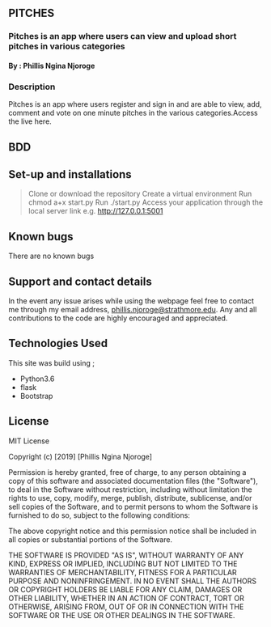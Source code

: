## PITCHES
### Pitches is an app where users can view and upload short pitches in various categories
#### By : Phillis Ngina Njoroge

### Description
Pitches is an app where users register and sign in and are able to view, add, comment and vote on one minute pitches in the various categories.Access the live here.

## BDD

## Set-up and installations
> Clone or download the repository
> Create a virtual environment
> Run chmod a+x start.py 
> Run ./start.py
> Access your application through the local server link e.g. http://127.0.0.1:5001


## Known bugs
There are no known bugs

## Support and contact details
In the event any issue arises while using the webpage feel free to contact me through my email address, phillis.njoroge@strathmore.edu. Any and all contributions to the code are highly encouraged and appreciated.

## Technologies Used
This site was build using ;

* Python3.6
* flask
* Bootstrap

## License
MIT License

Copyright (c) [2019] [Phillis Ngina Njoroge]

Permission is hereby granted, free of charge, to any person obtaining a copy of this software and associated documentation files (the "Software"), to deal in the Software without restriction, including without limitation the rights to use, copy, modify, merge, publish, distribute, sublicense, and/or sell copies of the Software, and to permit persons to whom the Software is furnished to do so, subject to the following conditions:

The above copyright notice and this permission notice shall be included in all copies or substantial portions of the Software.

THE SOFTWARE IS PROVIDED "AS IS", WITHOUT WARRANTY OF ANY KIND, EXPRESS OR IMPLIED, INCLUDING BUT NOT LIMITED TO THE WARRANTIES OF MERCHANTABILITY, FITNESS FOR A PARTICULAR PURPOSE AND NONINFRINGEMENT. IN NO EVENT SHALL THE AUTHORS OR COPYRIGHT HOLDERS BE LIABLE FOR ANY CLAIM, DAMAGES OR OTHER LIABILITY, WHETHER IN AN ACTION OF CONTRACT, TORT OR OTHERWISE, ARISING FROM, OUT OF OR IN CONNECTION WITH THE SOFTWARE OR THE USE OR OTHER DEALINGS IN THE SOFTWARE.